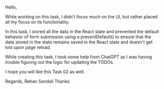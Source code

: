 Hello,

While working on this task, I didn't focus much on the UI, but rather placed all my focus on its functionality.

In this task, I stored all the data in the React state and prevented the default behavior of form submission using e.preventDefault() to ensure that the data stored in the state remains saved in the React state and doesn't get lost upon page reload.

While creating this task, I took some help from ChatGPT as I was having trouble figuring out the logic for updating the TODOs.

I hope you will like this Task 02 as well.

Regards,
Rehan Sandali
Thanks
